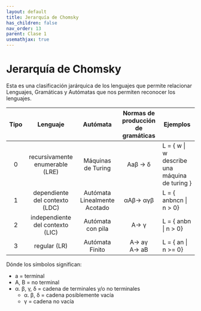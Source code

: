 ```yaml
---
layout: default
title: Jerarquía de Chomsky 
has_children: false
nav_order: 13
parent: Clase 1
usemathjax: true
---
```

# Jerarquía de Chomsky

Esta es una clasificación jarárquica de los lenguajes que permite relacionar Lenguajes, Gramáticas y Autómatas que nos permiten reconocer los lenguajes.

|Tipo|Lenguaje|Autómata|Normas de producción de gramáticas|Ejemplos|
|:-:|:-:|:-:|:-:|--|
|0|recursivamente enumerable (LRE) |Máquinas de Turing|Αaβ →  δ|L = { w \| w describe una máquina de turing }|
|1|dependiente del contexto (LDC)|Autómata Linealmente Acotado|αAβ→ αγβ|L = { anbncn \| n > 0}|
|2|independiente del contexto (LIC)|Autómata con pila|A→ γ| L = { anbn \| n > 0}|
|3|regular (LR)|Autómata Finito| A→ aγ <br/> A→ aB | L = { an \| n >= 0} |

Dónde los símbolos significan:
* a = terminal
* A, B = no terminal
* α. β, γ, δ = cadena de terminales y/o no terminales
  * α. β, δ = cadena posiblemente vacía
  * γ = cadena no vacía
